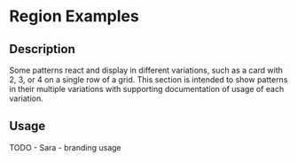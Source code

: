 # Region Examples

## Description
Some patterns react and display in different variations, such as a card with 2, 3, or 4 on a single row of a grid.  This section is intended to show patterns in their multiple variations with supporting documentation of usage of each variation.

## Usage
TODO - Sara - branding usage
